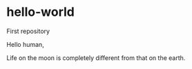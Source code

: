 # hello-world
First repository

Hello human,

Life on the moon is completely different from that on the earth.
